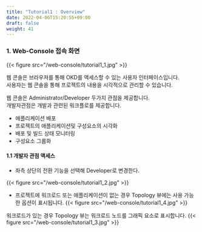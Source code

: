 ```yaml
---
title: "Tutorial1 : Overview"
date: 2022-04-06T15:20:55+09:00
draft: false
weight: 41
---
```

### 1. Web-Console 접속 화면
{{< figure src="/web-console/tutorial1_1.jpg" >}}

웹 콘솔은 브라우져를 통해 OKD를 액세스할 수 있는 사용자 인터페이스입니다.   
사용자는 웹 콘솔을 통해 프로젝트의 내용을 시각적으로 관리할 수 있습니다. 

웹 콘솔은 Administrator/Developer 두가지 관점을 제공합니다.  
개발자관점은 개발과 관련된 워크플로를 제공합니다. 

- 애플리케이션 배포
- 프로젝트의 애플리케이션및 구성요소의 시각화 
- 배포 및 빌드 상태 모니터링
- 구성요소 그룹화

#### 1.1 개발자 관점 액세스
- 좌측 상단의 전환 기능을 선택해 Developer로 변경한다.  

{{< figure src="/web-console/tutorial1_2.jpg" >}}  


- 프로젝트에 워크로드 또는 애플리케이션이 없는 경우 Topology 뷰에는 사용 가능한 옵션이 표시됩니다. 
{{< figure src="/web-console/tutorial1_4.jpg" >}}

워크로드가 있는 경우 Topology 뷰는 워크로드 노드를 그래픽 요소로 표시합니다.
{{< figure src="/web-console/tutorial1_3.jpg" >}}
